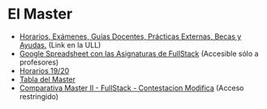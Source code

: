 
# El Master

* <a href="https://www.ull.es/masteres/ingenieria-informatica/" target="_blank">Horarios, Exámenes, Guías Docentes, Prácticas Externas, Becas y Ayudas.</a> (Link en la ULL)
* <a href="https://docs.google.com/spreadsheets/d/1AdPtWJnX5aR4p6Op_DcB1VfW3Eo35rUawG40TIROLzw/edit#gid=850748816" target="_blank">Google Spreadsheet con las Asignaturas de FullStack</a> (Accesible sólo a profesores)
* <a href="https://docs.google.com/document/d/1RprRwWi3BD2tMkWzrxFlCHMDpajECqg97Tom8-tpog4/edit?ts=5d7a7ae4" target="_blank">Horarios 19/20</a>
* [Tabla del Master](tema0-presentacion/masterii2019.html)
* [Comparativa Master II - FullStack - Contestacion Modifica](https://docs.google.com/spreadsheets/d/12kSTXT4L2cDqxWn1KzDiuxTOlsn2tPqQU0oOjAB4Sn8/edit?ts=5d710033#gid=850748816) (Acceso restringido)
